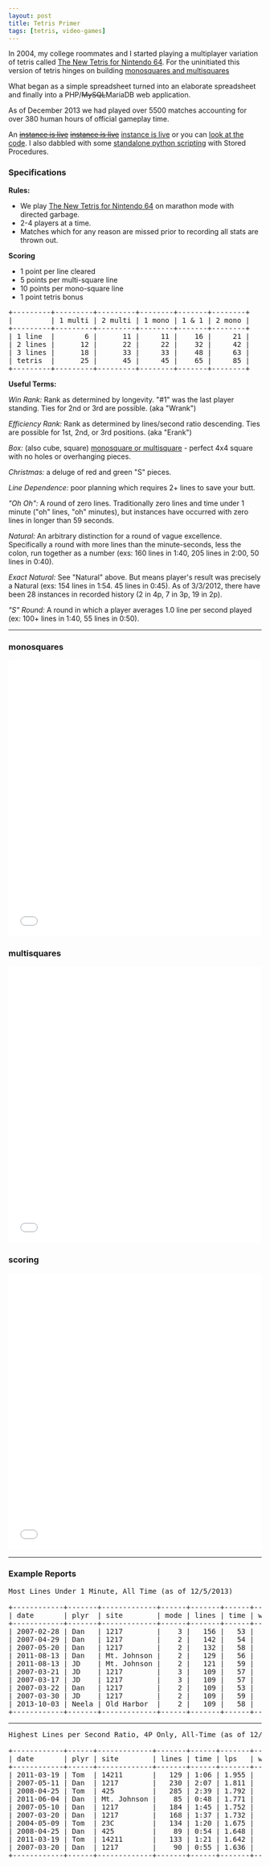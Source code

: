 ```yaml
---
layout: post
title: Tetris Primer
tags: [tetris, video-games]
---
```


In 2004, my college roommates and I started playing a multiplayer variation of tetris called [The New Tetris for Nintendo 64][0]. For the uninitiated this version of tetris hinges on building [monosquares and multisquares][4]

What began as a simple spreadsheet turned into an elaborate spreadsheet and finally into a PHP/<del>MySQL</del>MariaDB web application.

As of December 2013 we had played over 5500 matches accounting for over 380 human hours of official gameplay time.

An <del>[instance is live][1]</del> <del>[instance is live][5]</del> [instance is live][6] or you can [look at the code][2]. I also dabbled with some [standalone python scripting][3] with Stored Procedures.

### Specifications

**Rules:** 

+ We play [The New Tetris for Nintendo 64][0] on marathon mode with directed garbage.
+ 2-4 players at a time.
+ Matches which for any reason are missed prior to recording all stats are thrown out.

**Scoring**

- 1 point per line cleared
- 5 points per multi-square line
- 10 points per mono-square line
- 1 point tetris bonus

<pre>
+---------+---------+---------+--------+-------+--------+
|         | 1 multi | 2 multi | 1 mono | 1 & 1 | 2 mono |
+---------+---------+---------+--------+-------+--------+
| 1 line  |       6 |      11 |     11 |    16 |     21 |
| 2 lines |      12 |      22 |     22 |    32 |     42 |
| 3 lines |      18 |      33 |     33 |    48 |     63 |
| tetris  |      25 |      45 |     45 |    65 |     85 |
+---------+---------+---------+--------+-------+--------+
</pre>

**Useful Terms:**

*Win Rank:* Rank as determined by longevity. "#1" was the last player standing. Ties for 2nd or 3rd are possible. (aka "Wrank")

*Efficiency Rank:* Rank as determined by lines/second ratio descending. Ties are possible for 1st, 2nd, or 3rd positions. (aka "Erank")

*Box:* (also cube, square) [monosquare or multisquare][4] - perfect 4x4 square with no holes or overhanging pieces.

*Christmas:* a deluge of red and green "S" pieces.

*Line Dependence:* poor planning which requires 2+ lines to save your butt.

*"Oh Oh":* A round of zero lines. Traditionally zero lines and time under 1 minute ("oh" lines, "oh" minutes), but instances have occurred with zero lines in longer than 59 seconds.

*Natural:* An arbitrary distinction for a round of vague excellence. Specifically a round with more lines than the minute-seconds, less the colon, run together as a number (exs: 160 lines in 1:40, 205 lines in 2:00, 50 lines in 0:40).

*Exact Natural:* See "Natural" above. But means player's result was precisely a Natural (exs: 154 lines in 1:54. 45 lines in 0:45). As of 3/3/2012, there have been 28 instances in recorded history (2 in 4p, 7 in 3p, 19 in 2p).

*"S" Round:* A round in which a player averages 1.0 line per second played (ex: 100+ lines in 1:40, 55 lines in 0:50).

----

### monosquares

<iframe class="imgur-album" width="100%" height="550" frameborder="0" src="//imgur.com/a/A4QWL/embed?background=f2f2f2&text=1a1a1a&link=4e76c9"></iframe>

### multisquares

<iframe class="imgur-album" width="100%" height="550" frameborder="0" src="//imgur.com/a/1jRv5/embed?background=f2f2f2&text=1a1a1a&link=4e76c9"></iframe>

### scoring

<iframe class="imgur-album" width="100%" height="550" frameborder="0" src="//imgur.com/a/l1vTK/embed?background=f2f2f2&text=1a1a1a&link=4e76c9"></iframe>

----

### Example Reports

<!-- SELECT m.matchdate as date, p.username as plyr, l.locationname as site, (select count(playerid) from playermatch where matchid = pm.matchid) as mode, pm.lines, concat("0:",pm.time) as time, pm.wrank as wrk, pm.erank as erk FROM playermatch pm, player p, tntmatch m, location l WHERE pm.matchid = m.matchid AND p.playerid = pm.playerid AND m.location = l.locationid AND pm.time < 60 AND (select count(playerid) from playermatch where matchid = pm.matchid) IN (4,3,2) ORDER BY pm.lines DESC LIMIT 10; -->

<pre>
Most Lines Under 1 Minute, All Time (as of 12/5/2013)

+------------+-------+-------------+------+-------+------+-----+-----+
| date       | plyr  | site        | mode | lines | time | wrk | erk |
+------------+-------+-------------+------+-------+------+-----+-----+
| 2007-02-28 | Dan   | 1217        |    3 |   156 |   53 |   3 |   1 |
| 2007-04-29 | Dan   | 1217        |    2 |   142 |   54 |   1 |   1 |
| 2007-05-20 | Dan   | 1217        |    2 |   132 |   58 |   1 |   1 |
| 2011-08-13 | Dan   | Mt. Johnson |    2 |   129 |   56 |   1 |   1 |
| 2011-08-13 | JD    | Mt. Johnson |    2 |   121 |   59 |   1 |   1 |
| 2007-03-21 | JD    | 1217        |    3 |   109 |   57 |   1 |   1 |
| 2007-03-17 | JD    | 1217        |    3 |   109 |   57 |   1 |   1 |
| 2007-03-22 | Dan   | 1217        |    2 |   109 |   53 |   1 |   1 |
| 2007-03-30 | JD    | 1217        |    2 |   109 |   59 |   1 |   1 |
| 2013-10-03 | Neela | Old Harbor  |    2 |   109 |   58 |   1 |   1 |
+------------+-------+-------------+------+-------+------+-----+-----+
</pre>
    
---

<!-- SELECT m.matchdate as date, p.username as plyr, l.locationname as site, pm.lines, concat(floor(pm.time/60),":",lpad(mod(pm.time,60),2,"0")) as time, round(pm.lines/pm.time,3) as lps, pm.wrank as wrk, pm.erank as erk FROM playermatch pm, player p, tntmatch m, location l WHERE pm.matchid = m.matchid AND p.playerid = pm.playerid AND m.location = l.locationid AND pm.lines > 0 AND (select count(playerid) from playermatch where matchid = pm.matchid) IN (4) ORDER BY pm.lines/pm.time DESC LIMIT 10; -->

<pre>
Highest Lines per Second Ratio, 4P Only, All-Time (as of 12/5/2013)

+------------+------+-------------+-------+------+-------+-----+-----+
| date       | plyr | site        | lines | time | lps   | wrk | erk |
+------------+------+-------------+-------+------+-------+-----+-----+
| 2011-03-19 | Tom  | 14211       |   129 | 1:06 | 1.955 |   4 |   1 |
| 2007-05-11 | Dan  | 1217        |   230 | 2:07 | 1.811 |   1 |   1 |
| 2008-04-25 | Tom  | 425         |   285 | 2:39 | 1.792 |   1 |   1 |
| 2011-06-04 | Dan  | Mt. Johnson |    85 | 0:48 | 1.771 |   4 |   1 |
| 2007-05-10 | Dan  | 1217        |   184 | 1:45 | 1.752 |   1 |   1 |
| 2007-03-20 | Dan  | 1217        |   168 | 1:37 | 1.732 |   3 |   1 |
| 2004-05-09 | Tom  | 23C         |   134 | 1:20 | 1.675 |   2 |   1 |
| 2008-04-25 | Dan  | 425         |    89 | 0:54 | 1.648 |   4 |   2 |
| 2011-03-19 | Tom  | 14211       |   133 | 1:21 | 1.642 |   4 |   1 |
| 2007-03-20 | Dan  | 1217        |    90 | 0:55 | 1.636 |   4 |   1 |
+------------+------+-------------+-------+------+-------+-----+-----+
</pre>

  [0]: http://en.wikipedia.org/wiki/The_New_Tetris
  [1]: http://tphummel.byethost6.com/tnt/
  [2]: https://github.com/tphummel/tetris-db
  [3]: https://github.com/tphummel/tetris-report
  [4]: http://tetris.wikia.com/wiki/Square_Platforming
  [5]: http://tnt.tphum.us
  [6]: http://tetris.tomhummel.com
